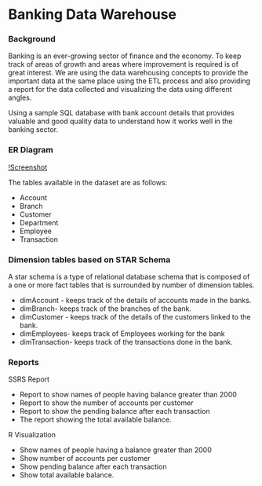 # Banking Data Warehouse

### Background
Banking is an ever-growing sector of finance and the economy. To keep track of areas of growth and areas where improvement is required is of great interest. We are using the data warehousing concepts to provide the important data at the same place using the ETL process and also providing a report for the data collected and visualizing the data using different angles. 

Using a sample SQL database with bank account details that provides valuable and good quality data to understand how it works well in the banking sector.

### ER Diagram
[!Screenshot](ERDiagram.png)

The tables available in the dataset are as follows:
-	Account
-	Branch
-	Customer
-	Department
-	Employee
-	Transaction


### Dimension tables based on STAR Schema
A star schema is a type of relational database schema that is composed of a one or more fact tables that is surrounded by number of dimension tables.

-	dimAccount - keeps track of the details of accounts made in the banks.
-	dimBranch- keeps track of the branches of the bank.
-	dimCustomer - keeps track of the details of the customers linked to the bank.
-	dimEmployees- keeps track of Employees working for the bank
-	dimTransaction- keeps track of the transactions done in the bank.

### Reports

  SSRS Report
-	Report to show names of people having balance greater than 2000
-	Report to show the number of accounts per customer
-	Report to show the pending balance after each transaction
-	The report showing the total available balance.

R Visualization
-	Show names of people having a balance greater than 2000
-	Show number of accounts per customer
-	Show pending balance after each transaction
-	Show total available balance.





